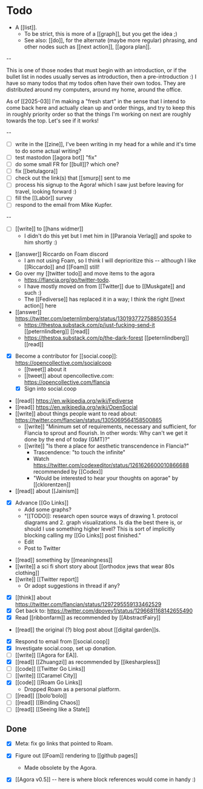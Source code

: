 # Todo

- A [[list]].
  - To be strict, this is more of a [[graph]], but you get the idea ;)
  - See also: [[do]], for the alternate (maybe more regular) phrasing, and other nodes such as [[next action]], [[agora plan]].

--

This is one of those nodes that must begin with an introduction, or if the bullet list in nodes usually serves as introduction, then a pre-introduction :)
I have so many todos that my todos often have their own todos. They are distributed around my computers, around my home, around the office.

As of [[2025-03]] I'm making a "fresh start" in the sense that I intend to come back here and actually clean up and order things, and try to keep this in roughly priority order so that the things I'm working on next are roughly towards the top. Let's see if it works!

--

- [ ] write in the [[zine]], I've been writing in my head for a while and it's time to do some actual writing?
- [ ] test mastodon [[agora bot]] "fix"
- [ ] do some small FR for [[bull]]? which one?
- [ ] fix [[betulagora]]
- [ ] check out the link(s) that [[smurp]] sent to me
- [ ] process his signup to the Agora! which I saw just before leaving for travel, looking forward :)
- [ ] fill the [[Labör]] survey
- [ ] respond to the email from Mike Kupfer.

--

- [ ] [[write]] to [[hans widmer]]
  - I didn't do this yet but I met him in [[Paranoia Verlag]] and spoke to him shortly :)
- [[answer]] Riccardo on Foam discord
  - I am not using Foam, so I think I will deprioritize this -- although I like [[Riccardo]] and [[Foam]] still!
- Go over my [[twitter todo]] and move items to the agora
  - https://flancia.org/go/twitter-todo.
  - I have mostly moved on from [[Twitter]] due to [[Muskgate]] and such :)
  - The [[Fediverse]] has replaced it in a way; I think the right [[next action]] here
- [[answer]] https://twitter.com/peternlimberg/status/1301937727588503554
  - https://thestoa.substack.com/p/just-fucking-send-it [[peternlindberg]] [[read]]
  - https://thestoa.substack.com/p/the-dark-forest [[peternlindberg]] [[read]]
- [x] Become a contributor for [[social.coop]]: https://opencollective.com/socialcoop
  - [[tweet]] about it
  - [[tweet]] about opencollective.com: https://opencollective.com/flancia
  - [x] Sign into social.coop
- [[read]] https://en.wikipedia.org/wiki/Fediverse
- [[read]] https://en.wikipedia.org/wiki/OpenSocial
- [[write]] about things people want to read about: https://twitter.com/flancian/status/1305069564158500865
  - [[write]] "Minimum set of requirements, necessary and sufficient, for Flancia to sprout and flourish. In other words: Why can't we get it done by the end of today (GMT)?"
  - [[write]] "Is there a place for aesthetic transcendence in Flancia?"
    - Trascendence: "to touch the infinite" 
    - Watch https://twitter.com/codexeditor/status/1261626600010866688 recommended by [[Codex]]
    - "Would be interested to hear your thoughts on agorae" by [[cklorentzen]]
- [[read]] about [[Jainism]]
- [x] Advance [[Go Links]]
    - Add some graphs?
    - "[[TODO]]: research open source ways of drawing 1. protocol diagrams and 2. graph visualizations. Is dia the best there is, or should I use something higher level? This is sort of implicitly blocking calling my [[Go Links]] post finished."
    - Edit
    - Post to Twitter
- [[read]] something by [[meaningness]]
- [[write]] a sci fi short story about [[orthodox jews that wear 80s clothing]]
- [[write]] [[Twitter report]]
  - Or adopt suggestions in thread if any?
- [x] [[think]] about https://twitter.com/flancian/status/1297295559133462529
- [x] Get back to: https://twitter.com/dpovey1/status/1296681168142655490
- [x] Read [[ribbonfarm]] as recommended by [[AbstractFairy]]
- [[read]] the original (?) blog post about [[digital garden]]s.
- [x] Respond to email from [[social.coop]]
- [x] Investigate social.coop, set up donation.
- [ ] [[write]] [[Agora for EA]].
- [x] [[read]] [[Zhuangzi]] as recommended by [[ikesharpless]]
- [ ] [[code]] [[Twitter Go Links]]
- [ ] [[write]] [[Caramel City]]
- [x] [[code]] [[Roam Go Links]]
  - Dropped Roam as a personal platform.
- [ ] [[read]] [[bolo'bolo]]
- [ ] [[read]] [[Binding Chaos]]
- [ ] [[read]] [[Seeing like a State]]

## Done
- [x] Meta: fix go links that pointed to Roam. 
- [x] Figure out [[Foam]] rendering to [[github pages]]
  - Made obsolete by the Agora.
- [x] [[Agora v0.5]] -- here is where block references would come in handy :)

